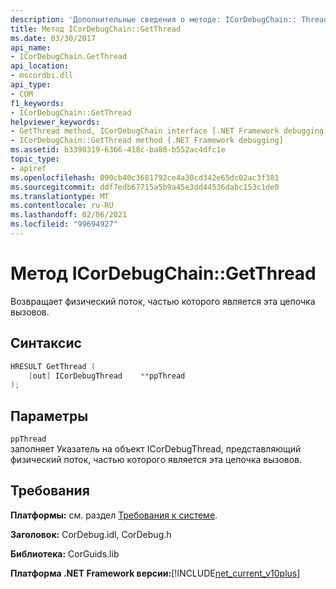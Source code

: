 ```yaml
---
description: 'Дополнительные сведения о методе: ICorDebugChain:: Thread'
title: Метод ICorDebugChain::GetThread
ms.date: 03/30/2017
api_name:
- ICorDebugChain.GetThread
api_location:
- mscordbi.dll
api_type:
- COM
f1_keywords:
- ICorDebugChain::GetThread
helpviewer_keywords:
- GetThread method, ICorDebugChain interface [.NET Framework debugging]
- ICorDebugChain::GetThread method [.NET Framework debugging]
ms.assetid: b3390319-6366-418c-ba80-b552ac4dfc1e
topic_type:
- apiref
ms.openlocfilehash: 090cb40c3681792ce4a30cd342e65dc02ac3f381
ms.sourcegitcommit: ddf7edb67715a5b9a45e3dd44536dabc153c1de0
ms.translationtype: MT
ms.contentlocale: ru-RU
ms.lasthandoff: 02/06/2021
ms.locfileid: "99694927"
---
```

# <a name="icordebugchaingetthread-method"></a>Метод ICorDebugChain::GetThread

Возвращает физический поток, частью которого является эта цепочка вызовов.  
  
## <a name="syntax"></a>Синтаксис  
  
```cpp  
HRESULT GetThread (  
    [out] ICorDebugThread    **ppThread  
);  
```  
  
## <a name="parameters"></a>Параметры  

 `ppThread`  
 заполняет Указатель на объект ICorDebugThread, представляющий физический поток, частью которого является эта цепочка вызовов.  
  
## <a name="requirements"></a>Требования  

 **Платформы:** см. раздел [Требования к системе](../../get-started/system-requirements.md).  
  
 **Заголовок:** CorDebug.idl, CorDebug.h  
  
 **Библиотека:** CorGuids.lib  
  
 **Платформа .NET Framework версии:**[!INCLUDE[net_current_v10plus](../../../../includes/net-current-v10plus-md.md)]
